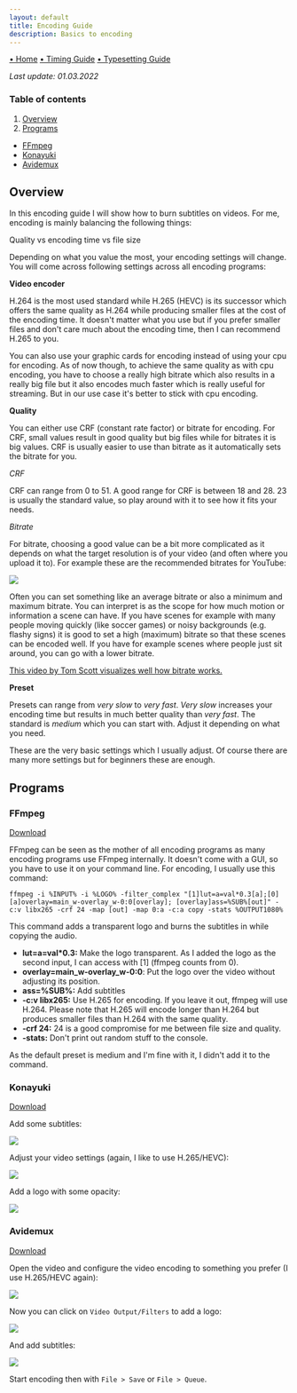 ```yaml
---
layout: default
title: Encoding Guide
description: Basics to encoding
---
```

[• Home](./) [• Timing Guide](./timing-guide.html) [• Typesetting Guide](./typesetting-guide.html)

*Last update: 01.03.2022*

### Table of contents
1. [Overview](#overview)
2. [Programs](#programs)
  * [FFmpeg](#ffmpeg)
  * [Konayuki](#konayuki)
  * [Avidemux](#handbrake)

## Overview

In this encoding guide I will show how to burn subtitles on videos. For me, encoding is mainly balancing the following things:

Quality vs encoding time vs file size

Depending on what you value the most, your encoding settings will change. You will come across following settings across all encoding programs:

**Video encoder**

H.264 is the most used standard while H.265 (HEVC) is its successor which offers the same quality as H.264 while producing smaller files at the cost of the encoding time. It doesn't matter what you use but if you prefer smaller files and don't care much about the encoding time, then I can recommend H.265 to you.

You can also use your graphic cards for encoding instead of using your cpu for encoding. As of now though, to achieve the same quality as with cpu encoding, you have to choose a really high bitrate which also results in a really big file but it also encodes much faster which is really useful for streaming. But in our use case it's better to stick with cpu encoding.

**Quality**

You can either use CRF (constant rate factor) or bitrate for encoding. For CRF, small values result in good quality but big files while for bitrates it is big values. CRF is usually easier to use than bitrate as it automatically sets the bitrate for you.

*CRF*

CRF can range from 0 to 51. A good range for CRF is between 18 and 28. 23 is usually the standard value, so play around with it to see how it fits your needs.

*Bitrate*

For bitrate, choosing a good value can be a bit more complicated as it depends on what the target resolution is of your video (and often where you upload it to). For example these are the recommended bitrates for YouTube:

![](./images/encoding/youtube.png)

Often you can set something like an average bitrate or also a minimum and maximum bitrate. You can interpret is as the scope for how much motion or information a scene can have. If you have scenes for example with many people moving quickly (like soccer games) or noisy backgrounds (e.g. flashy signs) it is good to set a high (maximum) bitrate so that these scenes can be encoded well. If you have for example scenes where people just sit around, you can go with a lower bitrate.

[This video by Tom Scott visualizes well how bitrate works.](https://www.youtube.com/watch?v=r6Rp-uo6HmI)

**Preset**

Presets can range from *very slow* to *very fast*. *Very slow* increases your encoding time but results in much better quality than *very fast*. The standard is *medium* which you can start with. Adjust it depending on what you need.

These are the very basic settings which I usually adjust. Of course there are many more settings but for beginners these are enough.

## Programs

### FFmpeg

[Download](https://www.ffmpeg.org/download.html)

FFmpeg can be seen as the mother of all encoding programs as many encoding programs use FFmpeg internally. It doesn't come with a GUI, so you have to use it on your command line. For encoding, I usually use this command:

```
ffmpeg -i %INPUT% -i %LOGO% -filter_complex "[1]lut=a=val*0.3[a];[0][a]overlay=main_w-overlay_w-0:0[overlay]; [overlay]ass=%SUB%[out]" -c:v libx265 -crf 24 -map [out] -map 0:a -c:a copy -stats %OUTPUT1080%
```

This command adds a transparent logo and burns the subtitles in while copying the audio.

* **lut=a=val*0.3:** Make the logo transparent. As I added the logo as the second input, I can access with [1] (ffmpeg counts from 0).
* **overlay=main_w-overlay_w-0:0**: Put the logo over the video without adjusting its position.
* **ass=%SUB%:** Add subtitles
* **-c:v libx265:** Use H.265 for encoding. If you leave it out, ffmpeg will use H.264. Please note that H.265 will encode longer than H.264 but produces smaller files than H.264 with the same quality.
* **-crf 24:** 24 is a good compromise for me between file size and quality.
* **-stats:** Don't print out random stuff to the console.

As the default preset is medium and I'm fine with it, I didn't add it to the command.

### Konayuki

[Download](https://konayuki.moe/)

Add some subtitles:

![](./images/encoding/KonayukiPlus_subtitle.png)

Adjust your video settings (again, I like to use H.265/HEVC):

![](./images/encoding/KonayukiPlus_video.png)

Add a logo with some opacity:

![](./images/encoding/KonayukiPlus_logo.png)

### Avidemux

[Download](http://avidemux.sourceforge.net/download.html)

Open the video and configure the video encoding to something you prefer (I use H.265/HEVC again):

![](./images/encoding/avidemux_video.png)

Now you can click on `Video Output/Filters` to add a logo:

![](./images/encoding/avidemux_logo.png)

And add subtitles:

![](./images/encoding/avidemux_subtitle.png)

Start encoding then with `File > Save` or `File > Queue`.